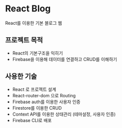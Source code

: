 # React Blog

React를 이용한 기본 블로그 웹

## 프로젝트 목적

- React의 기본구조을 익히기
- Firebase을 이용해 데이터를 연결하고 CRUD를 이해하기

## 사용한 기술

- React 로 프로젝트 설계
- React-router-dom 으로 Routing
- Firebase auth를 이용한 사용자 인증
- Firestore를 이용한 CRUD
- Context API를 이용한 상태관리 (테마설정, 사용자 인증)
- Firebase CLI로 배포

  
